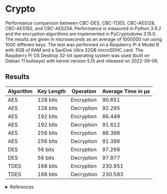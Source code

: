 # Crypto
Performance comparison between CBC-DES, CBC-TDES, CBC-AES128, CBC-AES192, and CBC-AES256.
Performance is measured in Python 3.9.2 and the encryption algorithms are implemented in PyCryptodome 3.15.0.
The results are given in microseconds as an average of 1000000 run using 1000 different keys.
The test was performed on a Raspberry Pi 4 Model B with 8GB of RAM and a SanDisk Ultra 32GB microSDHC card.
The Raspberry Pi OS Desktop 32-bit operating system was used (built on Debian 11 bullseye) with kernel version 5.15 and released on 2022-09-06.

## Results
Algorithm | Key Length | Operation | Average Time in μs
--- | --- | --- | ---
AES | 128 bits | Encryption | 90.651
AES | 128 bits | Decryption | 92.295
AES | 192 bits | Encryption | 86.449
AES | 192 bits | Decryption | 91.612
AES | 256 bits | Encryption | 86.396
AES | 256 bits | Decryption | 91.396
DES | 56 bits | Encryption | 97.268
DES | 56 bits | Decryption | 97.977
TDES | 168 bits | Encryption | 230.951
TDES | 168 bits | Decryption | 230.583

<details><summary>References</summary>

- Python 3.9.2: https://www.python.org/downloads/release/python-392
- PyCryptodome: https://pycryptodome.readthedocs.io/en/latest
- AES: https://www.nist.gov/publications/advanced-encryption-standard-aes
- DES: https://csrc.nist.gov/publications/detail/fips/46/3/archive/1999-10-25
- TDES: https://csrc.nist.gov/publications/detail/sp/800-67/rev-1/archive/2012-01-23
- CVE-2016-2183: https://nvd.nist.gov/vuln/detail/CVE-2016-2183
- Block Cipher Modes of Operation: https://csrc.nist.gov/publications/detail/sp/800-38a/final
- Raspberry Pi 4: https://www.raspberrypi.com/products/raspberry-pi-4-model-b/specifications
- SanDisk microSD: https://www.westerndigital.com/en-se/products/memory-cards/sandisk-ultra-uhs-i-microsd
- Raspberry Pi OS: https://www.raspberrypi.com/software/operating-systems/#raspberry-pi-os-32-bit
</details>
